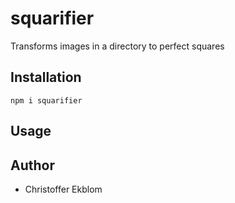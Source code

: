 # squarifier
Transforms images in a directory to perfect squares

## Installation
``npm i squarifier``

## Usage

## Author
* Christoffer Ekblom
